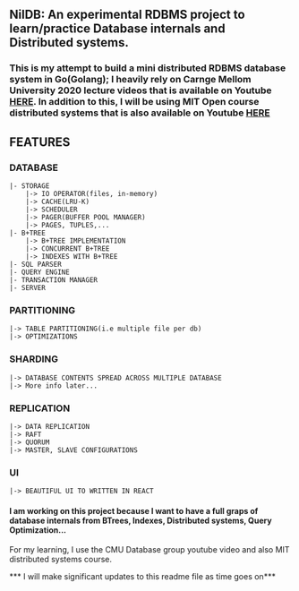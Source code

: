 ## NilDB: An experimental RDBMS project to learn/practice Database internals and Distributed systems.

### This is my attempt to build a mini distributed RDBMS database system in Go(Golang); I heavily rely on Carnge Mellom University 2020 lecture videos that is available on Youtube [HERE](https://www.youtube.com/watch?v=vdPALZ-GCfI&list=PLSE8ODhjZXjbj8BMuIrRcacnQh20hmY9g). In addition to this, I will be using MIT Open course distributed systems that is also available on Youtube [HERE](https://www.youtube.com/mit)

## FEATURES 

### DATABASE
    |- STORAGE
        |-> IO OPERATOR(files, in-memory)
        |-> CACHE(LRU-K)
        |-> SCHEDULER
        |-> PAGER(BUFFER POOL MANAGER)
        |-> PAGES, TUPLES,...
    |- B+TREE
        |-> B+TREE IMPLEMENTATION
        |-> CONCURRENT B+TREE
        |-> INDEXES WITH B+TREE
    |- SQL PARSER
    |- QUERY ENGINE
    |- TRANSACTION MANAGER
    |- SERVER

### PARTITIONING
    |-> TABLE PARTITIONING(i.e multiple file per db)
    |-> OPTIMIZATIONS

### SHARDING
    |-> DATABASE CONTENTS SPREAD ACROSS MULTIPLE DATABASE
    |-> More info later...

### REPLICATION
    |-> DATA REPLICATION
    |-> RAFT
    |-> QUORUM
    |-> MASTER, SLAVE CONFIGURATIONS

### UI
    |-> BEAUTIFUL UI TO WRITTEN IN REACT

#### I am working on this project because I want to have a full graps of database internals from BTrees, Indexes, Distributed systems, Query Optimization...

For my learning, I use the CMU Database group youtube video and also MIT distributed systems course.

*** I will make significant updates to this readme file as time goes on***